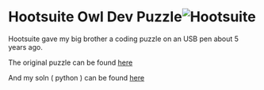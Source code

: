 # Hootsuite Owl Dev Puzzle![Hootsuite](https://hootsuite.com/dist/images/icons/favicon.ico) 

Hootsuite gave my big brother a coding puzzle on an USB pen about 5 years ago.

The original puzzle can be found [here](https://github.com/WongMatthew/OwlDevPuzzle/tree/master/OriginalPuzzle)

And my soln ( python ) can be found [here](https://github.com/WongMatthew/OwlDevPuzzle/tree/master/MySoln)
